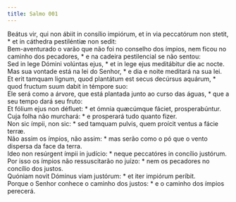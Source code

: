 ```yaml
---
title: Salmo 001
---
```

<div class="dropcap text-justify">Beátus vir, qui non ábiit in consílio impiórum, et in via peccatórum non stetit, * et in cáthedra pestiléntiæ non sedit:</div>
<div class="dropcap text-justify">Bem-aventurado o varão que não foi no conselho dos ímpios, nem ficou no caminho dos pecadores, * e na cadeira pestilencial se não sentou:</div>
<div class="text-justify">Sed in lege Dómini volúntas ejus, * et in lege ejus meditábitur die ac nocte.</div>
<div class="text-justify">Mas sua vontade está na lei do Senhor, * e dia e noite meditará na sua lei.</div>
<div class="text-justify">Et erit tamquam lignum, quod plantátum est secus decúrsus aquárum, * quod fructum suum dabit in témpore suo:</div>
<div class="text-justify">Ele será como a árvore, que está plantada junto ao curso das águas, * que a seu tempo dará seu fruto:</div>
<div class="text-justify">Et fólium ejus non défluet: * et ómnia quæcúmque fáciet, prosperabúntur.</div>
<div class="text-justify">Cuja folha não murchará: * e prosperará tudo quanto fizer.</div>
<div class="text-justify">Non sic ímpii, non sic: * sed tamquam pulvis, quem proícit ventus a fácie terræ.</div>
<div class="text-justify">Não assim os ímpios, não assim: * mas serão como o pó que o vento dispersa da face da terra.</div>
<div class="text-justify">Ideo non resúrgent ímpii in judício: * neque peccatóres in concílio justórum.</div>
<div class="text-justify">Por isso os ímpios não ressuscitarão no juízo: * nem os pecadores no concílio dos justos.</div>
<div class="text-justify">Quóniam novit Dóminus viam justórum: * et iter impiórum períbit.</div>
<div class="text-justify">Porque o Senhor conhece o caminho dos justos: * e o caminho dos ímpios perecerá.</div>
